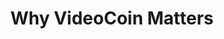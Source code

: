 ---
number: 3
title: Why VideoCoin Matters
description: Read about the three key topics you need to know about the Rewards Program are the Network participants, staking, and how to get paid for participating.
googleLink: http://google.com
path: /lesson-3
externalUrl: https://medium.com/videocoin/benioff-bezos-and-why-videocoin-matters-644388d8152
thumbImage: ./images/lesson-3.jpg
---